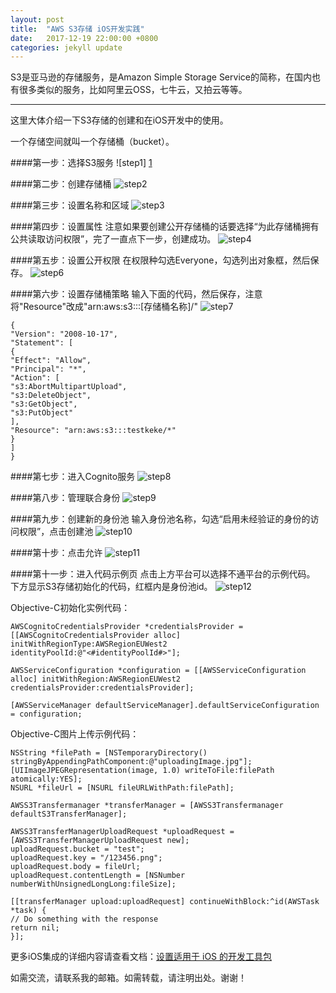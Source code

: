 ```yaml
---
layout: post
title:  "AWS S3存储 iOS开发实践"
date:   2017-12-19 22:00:00 +0800
categories: jekyll update
---
```



S3是亚马逊的存储服务，是Amazon Simple Storage Service的简称，在国内也有很多类似的服务，比如阿里云OSS，七牛云，又拍云等等。

----------

这里大体介绍一下S3存储的创建和在iOS开发中的使用。

一个存储空间就叫一个存储桶（bucket）。

####第一步：选择S3服务
![step1] [1]

####第二步：创建存储桶
![step2][2]

####第三步：设置名称和区域
![step3][3]

####第四步：设置属性
注意如果要创建公开存储桶的话要选择“为此存储桶拥有公共读取访问权限”，完了一直点下一步，创建成功。
![step4][4]

####第五步：设置公开权限
在权限种勾选Everyone，勾选列出对象框，然后保存。
![step6][5]

####第六步：设置存储桶策略
输入下面的代码，然后保存，注意将"Resource"改成"arn:aws:s3:::[存储桶名称]/"
![step7][6]

```
{
"Version": "2008-10-17",
"Statement": [
{
"Effect": "Allow",
"Principal": "*",
"Action": [
"s3:AbortMultipartUpload",
"s3:DeleteObject",
"s3:GetObject",
"s3:PutObject"
],
"Resource": "arn:aws:s3:::testkeke/*"
}
]
}
```

####第七步：进入Cognito服务
![step8][7]

####第八步：管理联合身份
![step9][8]

####第九步：创建新的身份池
输入身份池名称，勾选“启用未经验证的身份的访问权限”，点击创建池
![step10][9]

####第十步：点击允许
![step11][10]


####第十一步：进入代码示例页
点击上方平台可以选择不通平台的示例代码。
下方显示S3存储初始化的代码，红框内是身份池id。
![step12][11]

Objective-C初始化实例代码：
```obj-c
AWSCognitoCredentialsProvider *credentialsProvider = [[AWSCognitoCredentialsProvider alloc]
initWithRegionType:AWSRegionEUWest2
identityPoolId:@"<#identityPoolId#>"];

AWSServiceConfiguration *configuration = [[AWSServiceConfiguration alloc] initWithRegion:AWSRegionEUWest2 credentialsProvider:credentialsProvider];

[AWSServiceManager defaultServiceManager].defaultServiceConfiguration = configuration;
```

Objective-C图片上传示例代码：

```obj-c
NSString *filePath = [NSTemporaryDirectory() stringByAppendingPathComponent:@"uploadingImage.jpg"];
[UIImageJPEGRepresentation(image, 1.0) writeToFile:filePath atomically:YES];
NSURL *fileUrl = [NSURL fileURLWithPath:filePath];

AWSS3Transfermanager *transferManager = [AWSS3Transfermanager defaultS3TransferManager];

AWSS3TransferManagerUploadRequest *uploadRequest = [AWSS3TransferManagerUploadRequest new];
uploadRequest.bucket = "test";
uploadRequest.key = "/123456.png";
uploadRequest.body = fileUrl;
uploadRequest.contentLength = [NSNumber numberWithUnsignedLongLong:fileSize];

[[transferManager upload:uploadRequest] continueWithBlock:^id(AWSTask *task) {
// Do something with the response
return nil;
}];
```
更多iOS集成的详细内容请查看文档：[设置适用于 iOS 的开发工具包][12]

如需交流，请联系我的邮箱。如需转载，请注明出处。谢谢！



[1]: http://7xsgjm.com1.z0.glb.clouddn.com/image/s3step1.png?imageView/2/w/600/
[2]: http://7xsgjm.com1.z0.glb.clouddn.com/image/s3step2.png?imageView/2/w/600/
[3]: http://7xsgjm.com1.z0.glb.clouddn.com/image/s3step3.png?imageView/2/w/600/
[4]: http://7xsgjm.com1.z0.glb.clouddn.com/image/s3step4.png?imageView/2/w/600/
[5]: http://7xsgjm.com1.z0.glb.clouddn.com/image/s3step6.png?imageView/2/w/600/
[6]: http://7xsgjm.com1.z0.glb.clouddn.com/image/s3step7.png?imageView/2/w/600/
[7]: http://7xsgjm.com1.z0.glb.clouddn.com/image/s3step8.jpeg?imageView/2/w/600
[8]: http://7xsgjm.com1.z0.glb.clouddn.com/image/s3step9.jpeg?imageView/2/w/600
[9]: http://7xsgjm.com1.z0.glb.clouddn.com/image/s3step10.jpeg?imageView/2/w/600
[10]: http://7xsgjm.com1.z0.glb.clouddn.com/image/s3step11.png?imageView/2/w/600
[11]: http://7xsgjm.com1.z0.glb.clouddn.com/image/s3step12.jpeg?imageView/2/w/600
[12]: http://docs.aws.amazon.com/zh_cn/mobile/sdkforios/developerguide/setup-aws-sdk-for-ios.html "设置适用于 iOS 的开发工具包"
